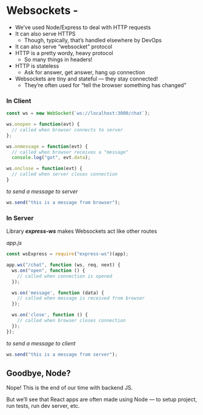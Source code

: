 # Websockets -

- We’ve used Node/Express to deal with HTTP requests
- It can also serve HTTPS
    - Though, typically, that’s handled elsewhere by DevOps
- It can also serve “websocket” protocol
- HTTP is a pretty wordy, heavy protocol
    - So many things in headers!
- HTTP is stateless
    - Ask for answer, get answer, hang up connection
- Websockets are tiny and stateful — they stay connected!
    - They’re often used for “tell the browser something has changed”

### In Client
```js
const ws = new WebSocket(`ws://localhost:3000/chat`);

ws.onopen = function(evt) {
  // called when browser connects to server
};

ws.onmessage = function(evt) {
  // called when browser receives a "message"
  console.log("got", evt.data);

ws.onclose = function(evt) {
  // called when server closes connection
}
```

_to send a message to server_
```js
ws.send("this is a message from browser");
```

### In Server
Library ***express-ws*** makes Websockets act like other routes

_app.js_
```js
const wsExpress = require("express-ws")(app);

app.ws("/chat", function (ws, req, next) {
  ws.on("open", function () {
    // called when connection is opened
  });

  ws.on('message', function (data) {
    // called when message is received from browser
  });

  ws.on('close', function () {
    // called when browser closes connection
  });
});
```

_to send a message to client_
```js
ws.send("this is a message from server");
```

## Goodbye, Node?

Nope! This is the end of our time with backend JS.

But we’ll see that React apps are often made using Node — to setup project, run tests, run dev server, etc.
